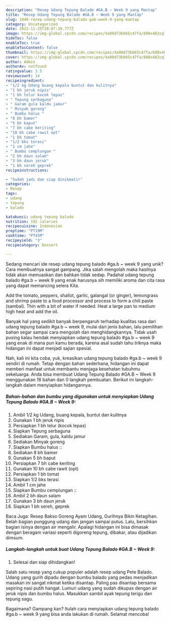 ```yaml
---
description: "Resep Udang Tepung Balado #GA.B ~ Week 9 yang Mantap"
title: "Resep Udang Tepung Balado #GA.B ~ Week 9 yang Mantap"
slug: 1040-resep-udang-tepung-balado-gab-week-9-yang-mantap
category: Uncategorized
date: 2022-11-25T20:07:39.777Z
image: https://img-global.cpcdn.com/recipes/4a90d73bb65c47fa/680x482cq70/udang-tepung-balado-gab-week-9-foto-resep-utama.jpg
hideToc: false
enableToc: true
enableTocContent: false
thumbnail: https://img-global.cpcdn.com/recipes/4a90d73bb65c47fa/680x482cq70/udang-tepung-balado-gab-week-9-foto-resep-utama.jpg
cover: https://img-global.cpcdn.com/recipes/4a90d73bb65c47fa/680x482cq70/udang-tepung-balado-gab-week-9-foto-resep-utama.jpg
author: Admin
authorAv: notfound
ratingvalue: 3.5
reviewcount: 14
recipeingredient:
- "1/2 kg Udang buang kepala buntut dan kulitnya"
- "1 bh jeruk nipis"
- "1 bh telur kocok lepas"
- " Tepung serbaguna"
- " Garam gula kaldu jamur"
- " Minyak goreng"
- " Bumbu halus "
- "8 bh bamer"
- "5 bh baput"
- "7 bh cabe keriting"
- "10 bh cabe rawit opt"
- "1 bh tomat"
- "1/2 bks terasi"
- "1 cm jahe"
- " Bumbu cemplungan "
- "2 bh daun salam"
- "3 bh daun jeruk"
- "1 bh sereh geprek"
recipeinstructions:

- "Sudah jadi dan siap dinikmati!"
categories:
- Resep
tags:
- udang
- tepung
- balado

katakunci: udang tepung balado 
nutrition: 192 calories
recipecuisine: Indonesian
preptime: "PT19M"
cooktime: "PT45M"
recipeyield: "3"
recipecategory: Dessert

---
```





Sedang mencari ide resep udang tepung balado #ga.b ~ week 9 yang unik? Cara membuatnya sangat gampang. Jika salah mengolah maka hasilnya tidak akan memuaskan dan bahkan tidak sedap. Padahal udang tepung balado #ga.b ~ week 9 yang enak harusnya sih memiliki aroma dan cita rasa yang dapat memancing selera Kita.





Add the tomato, peppers, shallot, garlic, galangal (or ginger), lemongrass and shrimp paste to a food processor and process to form a chili paste (sambal). Thin with a bit of water if needed. Heat a large pan to medium high heat and add the oil.

Banyak hal yang sedikit banyak berpengaruh terhadap kualitas rasa dari udang tepung balado #ga.b ~ week 9, mulai dari jenis bahan, lalu pemilihan bahan segar sampai cara mengolah dan menghidangkannya. Tidak usah pusing kalau hendak menyiapkan udang tepung balado #ga.b ~ week 9 yang enak di mana pun kamu berada, karena asal sudah tahu triknya maka hidangan ini dapat menjadi sajian spesial.






Nah, kali ini kita coba, yuk, kreasikan udang tepung balado #ga.b ~ week 9 sendiri di rumah. Tetap dengan bahan sederhana, hidangan ini dapat memberi manfaat untuk membantu menjaga kesehatan tubuhmu sekeluarga. Anda bisa membuat Udang Tepung Balado #GA.B ~ Week 9 menggunakan 18 bahan dan 0 langkah pembuatan. Berikut ini langkah-langkah dalam menyiapkan hidangannya.

<!--inarticleads1-->

##### Bahan-bahan dan bumbu yang digunakan untuk menyiapkan Udang Tepung Balado #GA.B ~ Week 9:

1. Ambil 1/2 kg Udang, buang kepala, buntut dan kulitnya
1. Gunakan 1 bh jeruk nipis
1. Persiapkan 1 bh telur (kocok lepas)
1. Siapkan  Tepung serbaguna
1. Sediakan  Garam, gula, kaldu jamur
1. Sediakan  Minyak goreng
1. Siapkan  Bumbu halus ::
1. Sediakan 8 bh bamer
1. Gunakan 5 bh baput
1. Persiapkan 7 bh cabe keriting
1. Gunakan 10 bh cabe rawit (opt)
1. Persiapkan 1 bh tomat
1. Siapkan 1/2 bks terasi
1. Ambil 1 cm jahe
1. Siapkan  Bumbu cemplungan ::
1. Ambil 2 bh daun salam
1. Gunakan 3 bh daun jeruk
1. Siapkan 1 bh sereh, geprek


Baca Juga: Resep Bakso Goreng Ayam Udang, Gurihnya Bikin Ketagihan. Belah bagian punggung udang dan jangan sampai putus. Lalu, bersihkan bagian isinya dengan air mengalir. Apalagi hidangan ini bisa dimasak dengan beragam variasi seperti digoreng tepung, dibakar, atau dijadikan dimsum. 

<!--inarticleads2-->

##### Langkah-langkah untuk buat Udang Tepung Balado #GA.B ~ Week 9:


1. Selesai dan siap dihidangkan!

Salah satu resep yang cukup populer adalah resep udang Pete Balado. Udang yang gurih dipadu dengan bumbu balado yang pedas menjadikan masakan ini sangat nikmat ketika disantap. Paling pas disantap bersama sepiring nasi putih hangat. Lumuri udang yang sudah dikupas dengan air jeruk nipis dan bumbu halus. Masukkan sambil ayak tepung terigu dan tepung sagu. 

Bagaimana? Gampang kan? Itulah cara menyiapkan udang tepung balado #ga.b ~ week 9 yang bisa anda lakukan di rumah. Selamat mencoba!

